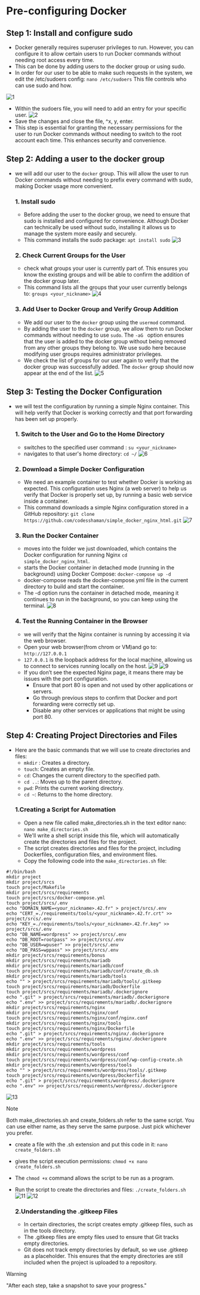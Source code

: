 # Pre-configuring Docker

## Step 1: Install and configure sudo
- Docker generally requires superuser privileges to run. However, you can configure it to allow certain users to run Docker commands without needing root access every time.
- This can be done by adding users to the docker group or using sudo.
- In order for our user to be able to make such requests in the system, we edit the /etc/sudoers config:
``` nano /etc/sudoers ``` This file controls who can use sudo and how.

![1](https://github.com/fasl8/Inception_42/blob/main/screenshot_step/5.inception/1.sudoers.png)
- Within the sudoers file, you will need to add an entry for your specific user.
![2](https://github.com/fasl8/Inception_42/blob/main/screenshot_step/5.inception/2.user.png)
- Save the changes and close the file, ^x, y, enter.
- This step is essential for granting the necessary permissions for the user to run Docker commands without needing to switch to the root account each time. This enhances security and convenience.
## Step 2: Adding a user to the docker group
- we will add our user to the ``` docker ``` group. This will allow the user to run Docker commands without needing to prefix every command with sudo, making Docker usage more convenient.
    ### 1. Install sudo
    - Before adding the user to the docker group, we need to ensure that sudo is installed and configured for convenience. Although Docker can technically be used without sudo, installing it allows us to manage the system more easily and securely.
    - This command installs the sudo package: ``` apt install sudo ```
    ![3](https://github.com/fasl8/Inception_42/blob/main/screenshot_step/5.inception/3.install_sudo.png)
    ### 2. Check Current Groups for the User
    - check what groups your user is currently part of. This ensures you know the existing groups and will be able to confirm the addition of the docker group later.
    - This command lists all the groups that your user currently belongs to: ``` groups <your_nickname> ```
    ![4](https://github.com/fasl8/Inception_42/blob/main/screenshot_step/5.inception/4.groups.png)
    ### 3. Add User to Docker Group and Verify Group Addition
    - We add our user to the ``` docker ``` group using the ``` usermod ``` command.
    - By adding the user to the ``` docker ``` group, we allow them to run Docker commands without needing to use ``` sudo ```. The ``` -aG  ``` option ensures that the user is added to the docker group without being removed from any other groups they belong to. We use sudo here because modifying user groups requires administrator privileges.
    - We check the list of groups for our user again to verify that the docker group was successfully added. The ``` docker ``` group should now appear at the end of the list.
    ![5](https://github.com/fasl8/Inception_42/blob/main/screenshot_step/5.inception/5.usermod.png)
## Step 3: Testing the Docker Configuration
- we will test the configuration by running a simple Nginx container. This will help verify that Docker is working correctly and that port forwarding has been set up properly.
    ### 1. Switch to the User and Go to the Home Directory
    - switches to the specified user command : ``` su <your_nickname> ```
    - navigates to that user's home directory: ``` cd ~/ ```
    ![6](https://github.com/fasl8/Inception_42/blob/main/screenshot_step/5.inception/6.switche.png)
    ### 2. Download a Simple Docker Configuration
    -  We need an example container to test whether Docker is working as expected. This configuration uses Nginx (a web server) to help us verify that Docker is properly set up, by running a basic web service inside a container.
    -  This command downloads a simple Nginx configuration stored in a GitHub repository: ``` git clone https://github.com/codesshaman/simple_docker_nginx_html.git ```
    ![7](https://github.com/fasl8/Inception_42/blob/main/screenshot_step/5.inception/7.simple_docker_nginx_html.png)
     ### 3. Run the Docker Container
     - moves into the folder we just downloaded, which contains the Docker configuration for running Nginx ``` cd simple_docker_nginx_html ```.
     -  starts the Docker container in detached mode (running in the background) using Docker Compose: ``` docker-compose up -d ```
     -  docker-compose reads the docker-compose.yml file in the current directory to build and start the container.
     -  The -d option runs the container in detached mode, meaning it continues to run in the background, so you can keep using the terminal.
     ![8](https://github.com/fasl8/Inception_42/blob/main/screenshot_step/5.inception/8.docker-compose.png)
    ### 4. Test the Running Container in the Browser
    -  we will verify that the Nginx container is running by accessing it via the web browser.
    -  Open your web browser(from chrom or VM)and go to: ``` http://127.0.0.1 ```
    -  ``` 127.0.0.1 ``` is the loopback address for the local machine, allowing us to connect to services running locally on the host.
    ![9](https://github.com/fasl8/Inception_42/blob/main/screenshot_step/5.inception/9.VM127.0.0.1.png)
    ![9](https://github.com/fasl8/Inception_42/blob/main/screenshot_step/5.inception/9.web127.0.0.1.png)
    - If you don’t see the expected Nginx page, it means there may be issues with the port configuration.
        - Ensure that port 80 is open and not used by other applications or servers.
        - Go through previous steps to confirm that Docker and port forwarding were correctly set up.
        - Disable any other services or applications that might be using port 80.

## Step 4: Creating Project Directories and Files
- Here are the basic commands that we will use to create directories and files:
    - ``` mkdir ``` : Creates a directory.
    - ``` touch ```: Creates an empty file.
    - ``` cd ```: Changes the current directory to the specified path.
    - ``` cd .. ```: Moves up to the parent directory.
    - ``` pwd ```: Prints the current working directory.
    - ``` cd ~ ```: Returns to the home directory.
   ### 1.Creating a Script for Automation
    - Open a new file called make_directories.sh in the text editor nano: ``` nano make_directories.sh ```
    - We'll write a shell script inside this file, which will automatically create the directories and files for the project.
    - The script creates directories and files for the project, including Dockerfiles, configuration files, and environment files.
    - Copy the following code into the ``` make_directories.sh ``` file:

```
#!/bin/bash
mkdir project
mkdir project/srcs
touch project/Makefile
mkdir project/srcs/requirements
touch project/srcs/docker-compose.yml
touch project/srcs/.env
echo "DOMAIN_NAME=<your_nickname>.42.fr" > project/srcs/.env
echo "CERT_=./requirements/tools/<your_nickname>.42.fr.crt" >> project/srcs/.env
echo "KEY_=./requirements/tools/<your_nickname>.42.fr.key" >> project/srcs/.env
echo "DB_NAME=wordpress" >> project/srcs/.env
echo "DB_ROOT=rootpass" >> project/srcs/.env
echo "DB_USER=wpuser" >> project/srcs/.env
echo "DB_PASS=wppass" >> project/srcs/.env
mkdir project/srcs/requirements/bonus
mkdir project/srcs/requirements/mariadb
mkdir project/srcs/requirements/mariadb/conf
touch project/srcs/requirements/mariadb/conf/create_db.sh
mkdir project/srcs/requirements/mariadb/tools
echo "" > project/srcs/requirements/mariadb/tools/.gitkeep
touch project/srcs/requirements/mariadb/Dockerfile
touch project/srcs/requirements/mariadb/.dockerignore
echo ".git" > project/srcs/requirements/mariadb/.dockerignore
echo ".env" >> project/srcs/requirements/mariadb/.dockerignore
mkdir project/srcs/requirements/nginx
mkdir project/srcs/requirements/nginx/conf
touch project/srcs/requirements/nginx/conf/nginx.conf
mkdir project/srcs/requirements/nginx/tools
touch project/srcs/requirements/nginx/Dockerfile
echo ".git" > project/srcs/requirements/nginx/.dockerignore
echo ".env" >> project/srcs/requirements/nginx/.dockerignore
mkdir project/srcs/requirements/tools
mkdir project/srcs/requirements/wordpress
mkdir project/srcs/requirements/wordpress/conf
touch project/srcs/requirements/wordpress/conf/wp-config-create.sh
mkdir project/srcs/requirements/wordpress/tools
echo "" > project/srcs/requirements/wordpress/tools/.gitkeep
touch project/srcs/requirements/wordpress/Dockerfile
echo ".git" > project/srcs/requirements/wordpress/.dockerignore
echo ".env" >> project/srcs/requirements/wordpress/.dockerignore
```
![13](https://github.com/fasl8/Inception_42/blob/main/screenshot_step/5.inception/12.make.png)
> [!NOTE]  
> Both make_directories.sh and create_folders.sh refer to the same script. You can use either name, as they serve the same purpose. Just pick whichever you prefer.
- create a file with the .sh extension and put this code in it: ``` nano create_folders.sh ```
- gives the script execution permissions: ``` chmod +x nano create_folders.sh ```
- The ``` chmod +x ``` command allows the script to be run as a program.
- Run the script to create the directories and files: ``` ./create_folders.sh ```
![11](https://github.com/fasl8/Inception_42/blob/main/screenshot_step/5.inception/10.make_create.png)
![12](https://github.com/fasl8/Inception_42/blob/main/screenshot_step/5.inception/11.create.png)
    
   ### 2.Understanding the .gitkeep Files
    - In certain directories, the script creates empty .gitkeep files, such as in the tools directory.
    - The .gitkeep files are empty files used to ensure that Git tracks empty directories.
    - Git does not track empty directories by default, so we use .gitkeep as a placeholder. This ensures that the empty directories are still included when the project is uploaded to a repository.

>[!WARNING]
> "After each step, take a snapshot to save your progress."
